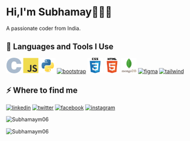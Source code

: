 <h1>Hi,I'm Subhamay🙋🏻‍♂️</h1>
<p>A passionate coder from India.</p>
<h2>🚀 Languages and Tools I Use</h2>
<p><a target="_blank" href="https://raw.githubusercontent.com/devicons/devicon/master/icons/c/c-original.svg" style="display: inline-block;"><img src="https://raw.githubusercontent.com/devicons/devicon/master/icons/c/c-original.svg" alt="c" width="42" height="42" /></a>
<a target="_blank" href="https://raw.githubusercontent.com/devicons/devicon/master/icons/javascript/javascript-original.svg" style="display: inline-block;"><img src="https://raw.githubusercontent.com/devicons/devicon/master/icons/javascript/javascript-original.svg" alt="javascript" width="42" height="42" /></a>
<a target="_blank" href="https://raw.githubusercontent.com/devicons/devicon/master/icons/python/python-original.svg" style="display: inline-block;"><img src="https://raw.githubusercontent.com/devicons/devicon/master/icons/python/python-original.svg" alt="python" width="42" height="42" /></a>
<a target="_blank" href="https://raw.githubusercontent.com/devicons/devicon/master/icons/bootstrap/bootstrap-plain-wordmark.svg" style="display: inline-block;"><img src="https://files.svgcdn.io/devicon/bootstrap-wordmark.svg" alt="bootstrap" width="42" height="42" /></a>
<a target="_blank" href="https://raw.githubusercontent.com/devicons/devicon/master/icons/css3/css3-original-wordmark.svg" style="display: inline-block;"><img src="https://raw.githubusercontent.com/devicons/devicon/master/icons/css3/css3-original-wordmark.svg" alt="css3" width="42" height="42" /></a>
<a target="_blank" href="https://raw.githubusercontent.com/devicons/devicon/master/icons/html5/html5-original-wordmark.svg" style="display: inline-block;"><img src="https://raw.githubusercontent.com/devicons/devicon/master/icons/html5/html5-original-wordmark.svg" alt="html5" width="42" height="42" /></a>
<a target="_blank" href="https://raw.githubusercontent.com/devicons/devicon/master/icons/mongodb/mongodb-original-wordmark.svg" style="display: inline-block;"><img src="https://raw.githubusercontent.com/devicons/devicon/master/icons/mongodb/mongodb-original-wordmark.svg" alt="mongodb" width="42" height="42" /></a>
<a target="_blank" href="https://www.vectorlogo.zone/logos/figma/figma-icon.svg" style="display: inline-block;"><img src="https://www.vectorlogo.zone/logos/figma/figma-icon.svg" alt="figma" width="42" height="42" /></a>
<a target="_blank" href="https://www.vectorlogo.zone/logos/tailwindcss/tailwindcss-icon.svg" style="display: inline-block;"><img src="https://www.vectorlogo.zone/logos/tailwindcss/tailwindcss-icon.svg" alt="tailwind" width="42" height="42" /></a></p>
<h2>⚡️ Where to find me</h2>
<p>
<a target="_blank" href="https://www.linkedin.com/in/subhamaym06" style="display: inline-block;"><img src="https://cdn-icons-png.flaticon.com/128/3536/3536505.png" height=50px width=50px alt="linkedin" /></a>
<a target="_blank" href="https://twitter.com/Subhamaym06" style="display: inline-block;"><img src="https://cdn-icons-png.flaticon.com/128/14417/14417709.png" height=50px width=50px alt="twitter" /></a>
<a target="_blank" href="https://www.facebook.com/subhamaym06" style="display: inline-block;"><img src="https://cdn-icons-png.flaticon.com/128/5968/5968764.png" height=50px width=50px alt="facebook" /></a>
<a target="_blank" href="https://www.instagram.com/subhamaym06" style="display: inline-block;"><img src="https://cdn-icons-png.flaticon.com/128/2111/2111463.png" height=50px width=50px alt="instagram" /></a></p>
<p><img align="center" src="https://github-readme-stats.vercel.app/api?username=Subhamaym06&show_icons=true&locale=en" alt="Subhamaym06" /></p>
<p><img align="center" src="https://github-readme-streak-stats.herokuapp.com/?user=Subhamaym06&" alt="Subhamaym06" /></p>
